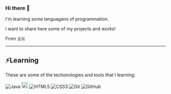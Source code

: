 ### Hi there 👋

I'm learning some languagens of programmation.

I want to share here some of my projects and works!

From 🇧🇷
____

## ⚡Learning

These are some of the techonologies and tools that I learning:

![Java](https://img.shields.io/badge/-Java-007396?style=flat-square&logo=java)
<img  alt="python" src="https://img.shields.io/badge/Python-14354C?style=for-the-badge&logo=python&logoColor=white"  height="20" />
![HTML5](https://img.shields.io/badge/-HTML5-E34F26?style=flat-square&logo=html5&logoColor=white)
![CSS3](https://img.shields.io/badge/-CSS3-1572B6?style=flat-square&logo=css3)
![Git](https://img.shields.io/badge/-Git-black?style=flat-square&logo=git)
![GitHub](https://img.shields.io/badge/-GitHub-181717?style=flat-square&logo=github)
